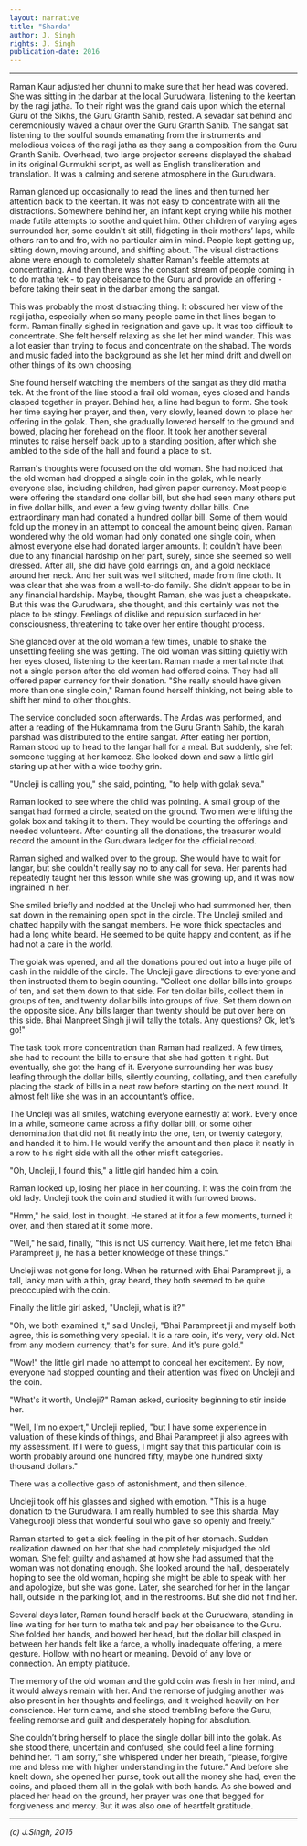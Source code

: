 ```yaml
---
layout: narrative
title: "Sharda"
author: J. Singh
rights: J. Singh
publication-date: 2016
---
```


---
Raman Kaur adjusted her chunni to make sure that her head was covered. She was sitting in the
darbar at the local Gurudwara, listening to the keertan by the ragi jatha. To their right was the
grand dais upon which the eternal Guru of the Sikhs, the Guru Granth Sahib, rested. A sevadar
sat behind and ceremoniously waved a chaur over the Guru Granth Sahib. The sangat sat
listening to the soulful sounds emanating from the instruments and melodious voices of the
ragi jatha as they sang a composition from the Guru Granth Sahib. Overhead, two large
projector screens displayed the shabad in its original Gurmukhi script, as well as English
transliteration and translation. It was a calming and serene atmosphere in the Gurudwara.

Raman glanced up occasionally to read the lines and then turned her attention back to the keertan. 
It was not easy to concentrate with all the distractions. Somewhere behind her, an infant kept crying 
while his mother made futile attempts to soothe and quiet him. Other children of varying ages surrounded 
her, some couldn't sit still, fidgeting in their mothers’ laps, while others ran to and fro, with no 
particular aim in mind. People kept getting up, sitting down, moving around, and shifting about. The 
visual distractions alone were enough to completely shatter Raman's feeble attempts at concentrating. 
And then there was the constant stream of people coming in to do matha tek - to pay obeisance to the 
Guru and provide an offering - before taking their seat in the darbar among the sangat.

This was probably the most distracting thing. It obscured her view of the ragi jatha, especially when 
so many people came in that lines began to form. Raman finally sighed in resignation and gave up. It 
was too difficult to concentrate. She felt herself relaxing as she let her mind wander. This was a lot 
easier than trying to focus and concentrate on the shabad. The words and music faded into the background 
as she let her mind drift and dwell on other things of its own choosing.

She found herself watching the members of the sangat as they did matha tek. At the front of the line stood 
a frail old woman, eyes closed and hands clasped together in prayer. Behind her, a line had begun to form. 
She took her time saying her prayer, and then, very slowly, leaned down to place her offering in the golak. 
Then, she gradually lowered herself to the ground and bowed, placing her forehead on the floor. It took her 
another several minutes to raise herself back up to a standing position, after which she ambled to the side 
of the hall and found a place to sit.

Raman's thoughts were focused on the old woman. She had noticed that the old woman had dropped a single coin 
in the golak, while nearly everyone else, including children, had given paper currency. Most people were 
offering the standard one dollar bill, but she had seen many others put in five dollar bills, and even a few 
giving twenty dollar bills. One extraordinary man had donated a hundred dollar bill. Some of them would fold 
up the money in an attempt to conceal the amount being given. Raman wondered why the old woman had only donated 
one single coin, when almost everyone else had donated larger amounts. It couldn't have been due to any financial 
hardship on her part, surely, since she seemed so well dressed. After all, she did have gold earrings on, and a 
gold necklace around her neck. And her suit was well stitched, made from fine cloth. It was clear that she was 
from a well-to-do family. She didn’t appear to be in any financial hardship. Maybe, thought Raman, she was just a 
cheapskate. But this was the Gurudwara, she thought, and this certainly was not the place to be stingy. Feelings 
of dislike and repulsion surfaced in her consciousness, threatening to take over her entire thought process.

She glanced over at the old woman a few times, unable to shake the unsettling feeling she was getting. The old 
woman was sitting quietly with her eyes closed, listening to the keertan. Raman made a mental note that not a 
single person after the old woman had offered coins. They had all offered paper currency for their donation. 
"She really should have given more than one single coin," Raman found herself thinking, not being able to shift
her mind to other thoughts.

The service concluded soon afterwards. The Ardas was performed, and after a reading of the Hukamnama from the 
Guru Granth Sahib, the karah parshad was distributed to the entire sangat. After eating her portion, Raman stood 
up to head to the langar hall for a meal. But suddenly, she felt someone tugging at her kameez. She looked down 
and saw a little girl staring up at her with a wide toothy grin.

"Uncleji is calling you," she said, pointing, "to help with golak seva."

Raman looked to see where the child was pointing. A small group of the sangat had formed a circle, seated on the 
ground. Two men were lifting the golak box and taking it to them. They would be counting the offerings and needed 
volunteers. After counting all the donations, the treasurer would record the amount in the Gurudwara ledger for the 
official record.

Raman sighed and walked over to the group. She would have to wait for langar, but she couldn't really say no to any 
call for seva. Her parents had repeatedly taught her this lesson while she was growing up, and it was now ingrained 
in her.

She smiled briefly and nodded at the Uncleji who had summoned her, then sat down in the remaining open spot in the 
circle. The Uncleji smiled and chatted happily with the sangat members. He wore thick spectacles and had a long 
white beard. He seemed to be quite happy and content, as if he had not a care in the world.

The golak was opened, and all the donations poured out into a huge pile of cash in the middle of the circle. The 
Uncleji gave directions to everyone and then instructed them to begin counting. "Collect one dollar bills into 
groups of ten, and set them down to that side. For ten dollar bills, collect them in groups of ten, and twenty 
dollar bills into groups of five. Set them down on the opposite side. Any bills larger than twenty should be put 
over here on this side. Bhai Manpreet Singh ji will tally the totals. Any questions? Ok, let's go!"

The task took more concentration than Raman had realized. A few times, she had to recount the bills to ensure that 
she had gotten it right. But eventually, she got the hang of it. Everyone surrounding her was busy leafing through 
the dollar bills, silently counting, collating, and then carefully placing the stack of bills in a neat row before 
starting on the next round. It almost felt like she was in an accountant’s office.

The Uncleji was all smiles, watching everyone earnestly at work. Every once in a while, someone came across a fifty 
dollar bill, or some other denomination that did not fit neatly into the one, ten, or twenty category, and handed it 
to him. He would verify the amount and then place it neatly in a row to his right side with all the other misfit 
categories.

"Oh, Uncleji, I found this," a little girl handed him a coin.

Raman looked up, losing her place in her counting. It was the coin from the old lady. Uncleji took the coin and 
studied it with furrowed brows.

"Hmm," he said, lost in thought. He stared at it for a few moments, turned it over, and then stared at it some more.

"Well," he said, finally, "this is not US currency. Wait here, let me fetch Bhai Parampreet ji, he has a better 
knowledge of these things."

Uncleji was not gone for long. When he returned with Bhai Parampreet ji, a tall, lanky man with a thin, gray beard, 
they both seemed to be quite preoccupied with the coin.

Finally the little girl asked, "Uncleji, what is it?"

"Oh, we both examined it," said Uncleji, "Bhai Parampreet ji and myself both agree, this is something very special. 
It is a rare coin, it's very, very old. Not from any modern currency, that's for sure. And it's pure gold."

"Wow!" the little girl made no attempt to conceal her excitement. By now, everyone had stopped counting and their 
attention was fixed on Uncleji and the coin.

"What's it worth, Uncleji?" Raman asked, curiosity beginning to stir inside her.

"Well, I'm no expert," Uncleji replied, "but I have some experience in valuation of these kinds of things, and 
Bhai Parampreet ji also agrees with my assessment. If I were to guess, I might say that this particular coin is 
worth probably around one hundred fifty, maybe one hundred sixty thousand dollars."

There was a collective gasp of astonishment, and then silence.

Uncleji took off his glasses and sighed with emotion. "This is a huge donation to the Gurudwara. I am really 
humbled to see this sharda. May Vahegurooji bless that wonderful soul who gave so openly and freely."

Raman started to get a sick feeling in the pit of her stomach. Sudden realization dawned on her that she had 
completely misjudged the old woman. She felt guilty and ashamed at how she had assumed that the woman was not 
donating enough. She looked around the hall, desperately hoping to see the old woman, hoping she might be able 
to speak with her and apologize, but she was gone. Later, she searched for her in the langar hall, outside in 
the parking lot, and in the restrooms. But she did not find her.

Several days later, Raman found herself back at the Gurudwara, standing in line waiting for her turn to matha 
tek and pay her obeisance to the Guru. She folded her hands, and bowed her head, but the dollar bill clasped 
in between her hands felt like a farce, a wholly inadequate offering, a mere gesture. Hollow, with no heart or 
meaning. Devoid of any love or connection. An empty platitude.

The memory of the old woman and the gold coin was fresh in her mind, and it would always remain with her. And 
the remorse of judging another was also present in her thoughts and feelings, and it weighed heavily on her 
conscience. Her turn came, and she stood trembling before the Guru, feeling remorse and guilt and desperately 
hoping for absolution.

She couldn’t bring herself to place the single dollar bill into the golak. As she stood there, uncertain and 
confused, she could feel a line forming behind her. “I am sorry,” she whispered under her breath, “please, 
forgive me and bless me with higher understanding in the future.” And before she knelt down, she opened her 
purse, took out all the money she had, even the coins, and placed them all in the golak with both hands. As 
she bowed and placed her head on the ground, her prayer was one that begged for forgiveness and mercy. But it 
was also one of heartfelt gratitude.

---

*(c) J.Singh, 2016*




